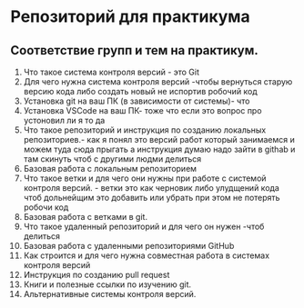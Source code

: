 # Репозиторий для практикума
## Соответствие групп и тем на практикум.

1. Что такое система контроля версий - это Git 
2. Для чего нужна система контроля версий -чтобы вернуться старую версию кода либо создать новый не испортив робочий код 
3. Установка git на ваш ПК (в зависимости от системы)- что 
4. Установка VSCode на ваш ПК- тоже что если это вопрос про устоновил ли я то да
5. Что такое репозиторий и инструкция по созданию локальных репозиториев.- как я понял это версий работ который занимаемся и можем туда сюда прыгать а инструкция думаю надо зайти в githab и там скинуть чтоб с другими людми делиться 
6. Базовая работа с локальным репозиторием 
7. Что такое ветки и для чего они нужны при работе с системой контроля версий. - ветки это как черновик либо улудщений кода чтоб дольнейщим это добавить или убрать при этом не потерять робочи код
8. Базовая работа с ветками в git.
9. Что такое удаленный репозиторий и для чего он нужен -чтоб делиться 
10. Базовая работа с удаленными репозиториями GitHub
11. Как строится и для чего нужна совместная работа в системах контроля версий
12. Инструкция по созданию pull request
13. Книги и полезные ссылки по изучению git.
14. Альтернативные системы контроля версий.
